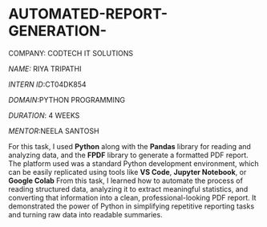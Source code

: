 # AUTOMATED-REPORT-GENERATION-
COMPANY: CODTECH IT SOLUTIONS

*NAME:* RIYA TRIPATHI

*INTERN ID*:CT04DK854

*DOMAIN*:PYTHON PROGRAMMING

*DURATION*: 4 WEEKS

*MENTOR*:NEELA SANTOSH

For this task, I used **Python** along with the **Pandas** library for reading and analyzing data, and the **FPDF** library to generate a formatted PDF report. The platform used was a standard Python development environment, which can be easily replicated using tools like **VS Code**, **Jupyter Notebook**, or **Google Colab** From this task, I learned how to automate the process of reading structured data, analyzing it to extract meaningful statistics, and converting that information into a clean, professional-looking PDF report. It demonstrated the power of Python in simplifying repetitive reporting tasks and turning raw data into readable summaries.
